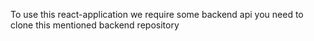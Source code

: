 
To use this react-application we require some backend api you need to clone this mentioned backend repository
